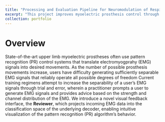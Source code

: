 ```yaml
---
title: "Processing and Evaluation Pipeline for Neuromodulation of Respiratory Muscles"
excerpt: "This project improves myoelectric prosthesis control through a novel 3D visual feedback system called **Reviewer**, which allows users to visualize their EMG signals in real-time. This system helps users understand how their muscle activity influences the machine learning algorithms underlying control. By providing intuitive visual feedback, it mitigates challenges such as steep learning curves and misclassifications, enabling users to produce clearer, more consistent signals and ultimately enhancing the usability of neuroprosthetics. <br/><img src='/images/3D_System.png'>"
collection: portfolio
---
```


Overview
======
State-of-the-art upper limb myoelectric prostheses often use pattern recognition (PR) control systems that translate electromyogprahy (EMG) signals into desired movements. As the number of possible prosthesis movements increase, users have difficulty generating sufficiently separable EMG signals that reliably operate all possible degrees of freedom Current training regimens attempt to increase the separability of a user’s EMG signals through trial and error, wherein a practitioner prompts a user to generate EMG signals and provides advice based on the strength and channel distribution of the EMG. We introduce a novel visual feedback interface, the **Reviewer**, which projects incoming EMG data into the classification space of the underlying decoder, enabling intuitive visualization of the pattern recognition (PR) algorithm’s behavior.


